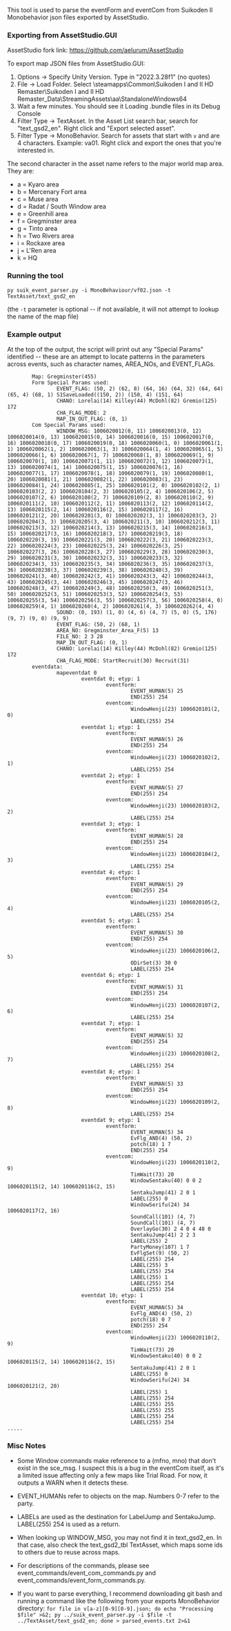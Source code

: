 
This tool is used to parse the eventForm and eventCom from Suikoden II Monobehavior json files exported by AssetStudio.

### Exporting from AssetStudio.GUI
AssetStudio fork link: https://github.com/aelurum/AssetStudio

To export map JSON files from AssetStudio.GUI:

1) Options -> Specify Unity Version. Type in "2022.3.28f1" (no quotes)
2) File -> Load Folder. Select <Steam Library>\steamapps\Common\Suikoden I and II HD Remaster\Suikoden I and II HD Remaster_Data\StreamingAssets\aa\StandaloneWindows64
3) Wait a few minutes. You should see it Loading .bundle files in its Debug Console
4) Filter Type -> TextAsset. In the Asset List search bar, search for "text_gsd2_en". Right click and "Export selected asset".
5) Filter Type -> MonoBehavior. Search for assets that start with `v` and are 4 characters. Example: va01. Right click and export the ones that you're interested in.

The second character in the asset name refers to the major world map area. They are:

- a = Kyaro area
- b = Mercenary Fort area
- c = Muse area
- d = Radat / South Window area
- e = Greenhill area
- f = Gregminster area
- g = Tinto area
- h = Two Rivers area
- i = Rockaxe area
- j = L'Ren area
- k = HQ 

### Running the tool

`py suik_event_parser.py -i MonoBehaviour/vf02.json -t TextAsset/text_gsd2_en`

(the `-t` parameter is optional -- if not available, it will not attempt to lookup the name of the map file)

### Example output

At the top of the output, the script will print out any "Special Params" identified -- these are an attempt to locate patterns in the parameters across events, such as character names, AREA_NOs, and EVENT_FLAGs.

```
        Map: Gregminster(455)
        Form Special Params used:
                EVENT_FLAG: (50, 2) (62, 8) (64, 16) (64, 32) (64, 64) (65, 4) (68, 1) S1SaveLoaded((150, 2)) (150, 4) (151, 64)
                CHANO: Lorelai(14) Killey(44) McDohl(82) Gremio(125) 172
                CHA_FLAG_MODE: 2
                MAP_IN_OUT_FLAG: (0, 1)
        Com Special Params used:
                WINDOW_MSG: 1006020012(0, 11) 1006020013(0, 12) 1006020014(0, 13) 1006020015(0, 14) 1006020016(0, 15) 1006020017(0, 16) 1006020018(0, 17) 1006020019(0, 18) 1006020060(1, 0) 1006020061(1, 1) 1006020062(1, 2) 1006020063(1, 3) 1006020064(1, 4) 1006020065(1, 5) 1006020066(1, 6) 1006020067(1, 7) 1006020068(1, 8) 1006020069(1, 9) 1006020070(1, 10) 1006020071(1, 11) 1006020072(1, 12) 1006020073(1, 13) 1006020074(1, 14) 1006020075(1, 15) 1006020076(1, 16) 1006020077(1, 17) 1006020078(1, 18) 1006020079(1, 19) 1006020080(1, 20) 1006020081(1, 21) 1006020082(1, 22) 1006020083(1, 23) 1006020084(1, 24) 1006020085(1, 25) 1006020101(2, 0) 1006020102(2, 1) 1006020103(2, 2) 1006020104(2, 3) 1006020105(2, 4) 1006020106(2, 5) 1006020107(2, 6) 1006020108(2, 7) 1006020109(2, 8) 1006020110(2, 9) 1006020111(2, 10) 1006020112(2, 11) 1006020113(2, 12) 1006020114(2, 13) 1006020115(2, 14) 1006020116(2, 15) 1006020117(2, 16) 1006020121(2, 20) 1006020201(3, 0) 1006020202(3, 1) 1006020203(3, 2) 1006020204(3, 3) 1006020205(3, 4) 1006020211(3, 10) 1006020212(3, 11) 1006020213(3, 12) 1006020214(3, 13) 1006020215(3, 14) 1006020216(3, 15) 1006020217(3, 16) 1006020218(3, 17) 1006020219(3, 18) 1006020220(3, 19) 1006020221(3, 20) 1006020222(3, 21) 1006020223(3, 22) 1006020224(3, 23) 1006020225(3, 24) 1006020226(3, 25) 1006020227(3, 26) 1006020228(3, 27) 1006020229(3, 28) 1006020230(3, 29) 1006020231(3, 30) 1006020232(3, 31) 1006020233(3, 32) 1006020234(3, 33) 1006020235(3, 34) 1006020236(3, 35) 1006020237(3, 36) 1006020238(3, 37) 1006020239(3, 38) 1006020240(3, 39) 1006020241(3, 40) 1006020242(3, 41) 1006020243(3, 42) 1006020244(3, 43) 1006020245(3, 44) 1006020246(3, 45) 1006020247(3, 46) 1006020248(3, 47) 1006020249(3, 48) 1006020250(3, 49) 1006020251(3, 50) 1006020252(3, 51) 1006020253(3, 52) 1006020254(3, 53) 1006020255(3, 54) 1006020256(3, 55) 1006020257(3, 56) 1006020258(4, 0) 1006020259(4, 1) 1006020260(4, 2) 1006020261(4, 3) 1006020262(4, 4)
                SOUND: (0, 193) (1, 0) (4, 6) (4, 7) (5, 0) (5, 176) (9, 7) (9, 8) (9, 9)
                EVENT_FLAG: (50, 2) (68, 1)
                AREA_NO: Gregminster_Area_F(5) 13
                FILE_NO: 2 3 28
                MAP_IN_OUT_FLAG: (0, 1)
                CHANO: Lorelai(14) Killey(44) McDohl(82) Gremio(125) 172
                CHA_FLAG_MODE: StartRecruit(30) Recruit(31)
        eventdata:
                mapeventdat 0
                        eventdat 0; etyp: 1
                                eventform:
                                        EVENT_HUMAN(5) 25
                                        END(255) 254
                                eventcom:
                                        WindowHenji(23) 1006020101(2, 0)
                                        LABEL(255) 254
                        eventdat 1; etyp: 1
                                eventform:
                                        EVENT_HUMAN(5) 26
                                        END(255) 254
                                eventcom:
                                        WindowHenji(23) 1006020102(2, 1)
                                        LABEL(255) 254
                        eventdat 2; etyp: 1
                                eventform:
                                        EVENT_HUMAN(5) 27
                                        END(255) 254
                                eventcom:
                                        WindowHenji(23) 1006020103(2, 2)
                                        LABEL(255) 254
                        eventdat 3; etyp: 1
                                eventform:
                                        EVENT_HUMAN(5) 28
                                        END(255) 254
                                eventcom:
                                        WindowHenji(23) 1006020104(2, 3)
                                        LABEL(255) 254
                        eventdat 4; etyp: 1
                                eventform:
                                        EVENT_HUMAN(5) 29
                                        END(255) 254
                                eventcom:
                                        WindowHenji(23) 1006020105(2, 4)
                                        LABEL(255) 254
                        eventdat 5; etyp: 1
                                eventform:
                                        EVENT_HUMAN(5) 30
                                        END(255) 254
                                eventcom:
                                        WindowHenji(23) 1006020106(2, 5)
                                        ODirSet(3) 30 0
                                        LABEL(255) 254
                        eventdat 6; etyp: 1
                                eventform:
                                        EVENT_HUMAN(5) 31
                                        END(255) 254
                                eventcom:
                                        WindowHenji(23) 1006020107(2, 6)
                                        LABEL(255) 254
                        eventdat 7; etyp: 1
                                eventform:
                                        EVENT_HUMAN(5) 32
                                        END(255) 254
                                eventcom:
                                        WindowHenji(23) 1006020108(2, 7)
                                        LABEL(255) 254
                        eventdat 8; etyp: 1
                                eventform:
                                        EVENT_HUMAN(5) 33
                                        END(255) 254
                                eventcom:
                                        WindowHenji(23) 1006020109(2, 8)
                                        LABEL(255) 254
                        eventdat 9; etyp: 1
                                eventform:
                                        EVENT_HUMAN(5) 34
                                        EvFlg_AND(4) (50, 2)
                                        potch(18) 1 7
                                        END(255) 254
                                eventcom:
                                        WindowHenji(23) 1006020110(2, 9)
                                        TimWait(73) 20
                                        WindowSentaku(40) 0 0 2 1006020115(2, 14) 1006020116(2, 15)
                                        SentakuJump(41) 2 0 1
                                        LABEL(255) 0
                                        WindowSerifu(24) 34 1006020117(2, 16)
                                        SoundCall(101) (4, 7)
                                        SoundCall(101) (4, 7)
                                        OverlayGo(30) 2 4 0 4 48 0
                                        SentakuJump(41) 2 2 3
                                        LABEL(255) 2
                                        PartyMoney(107) 1 7
                                        EvFlgSet(9) (50, 2)
                                        LABEL(255) 254
                                        LABEL(255) 3
                                        LABEL(255) 254
                                        LABEL(255) 1
                                        LABEL(255) 254
                                        LABEL(255) 254
                        eventdat 10; etyp: 1
                                eventform:
                                        EVENT_HUMAN(5) 34
                                        EvFlg_AND(4) (50, 2)
                                        potch(18) 0 7
                                        END(255) 254
                                eventcom:
                                        WindowHenji(23) 1006020110(2, 9)
                                        TimWait(73) 20
                                        WindowSentaku(40) 0 0 2 1006020115(2, 14) 1006020116(2, 15)
                                        SentakuJump(41) 2 0 1
                                        LABEL(255) 0
                                        WindowSerifu(24) 34 1006020121(2, 20)
                                        LABEL(255) 1
                                        LABEL(255) 254
                                        LABEL(255) 255
                                        LABEL(255) 255
                                        LABEL(255) 254
                                        LABEL(255) 254
.....
```

### Misc Notes
- Some Window commands make reference to a (mfno, mno) that don't exist in the sce_msg. I suspect this is a bug in the eventCom itself, as it's a limited issue affecting only a few maps like Trial Road. For now, it outputs a WARN when it detects these.

- EVENT_HUMANs refer to objects on the map. Numbers 0-7 refer to the party.
- LABELs are used as the destination for LabelJump and SentakuJump. LABEL(255) 254 is used as a return.
- When looking up WINDOW_MSG, you may not find it in text_gsd2_en. In that case, also check the text_gsd2_tbl TextAsset, which maps some ids to others due to reuse across maps.

- For descriptions of the commands, please see event_commands/event_com_commands.py and event_commands/event_form_commands.py.

- If you want to parse everything, I recommend downloading git bash and running a command like the following from your exports MonoBehavior directory: `for file in v[a-z][0-9][0-9].json; do echo "Processing $file" >&2; py ../suik_event_parser.py -i $file -t ../TextAsset/text_gsd2_en; done > parsed_events.txt 2>&1`